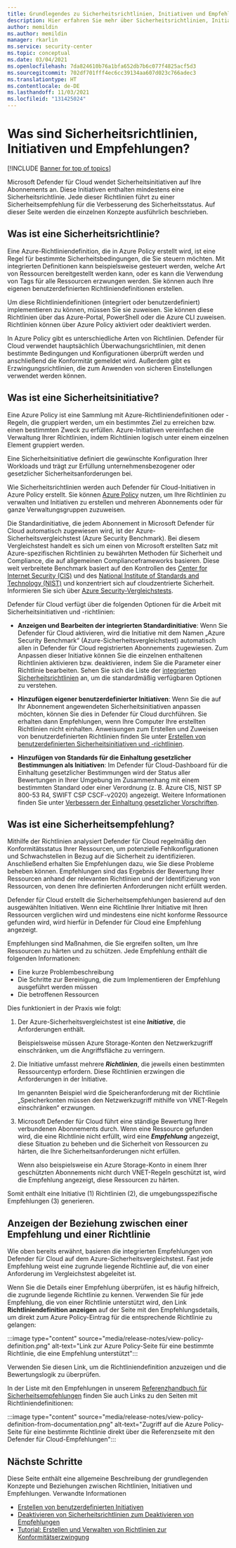 ```yaml
---
title: Grundlegendes zu Sicherheitsrichtlinien, Initiativen und Empfehlungen in Microsoft Defender für Cloud
description: Hier erfahren Sie mehr über Sicherheitsrichtlinien, Initiativen und Empfehlungen in Microsoft Defender für Cloud.
author: memildin
ms.author: memildin
manager: rkarlin
ms.service: security-center
ms.topic: conceptual
ms.date: 03/04/2021
ms.openlocfilehash: 7da824610b76a1bfa652db7b6c077f4825acf5d3
ms.sourcegitcommit: 702df701fff4ec6cc39134aa607d023c766adec3
ms.translationtype: HT
ms.contentlocale: de-DE
ms.lasthandoff: 11/03/2021
ms.locfileid: "131425024"
---
```

# <a name="what-are-security-policies-initiatives-and-recommendations"></a>Was sind Sicherheitsrichtlinien, Initiativen und Empfehlungen?

[!INCLUDE [Banner for top of topics](./includes/banner.md)]

Microsoft Defender für Cloud wendet Sicherheitsinitiativen auf Ihre Abonnements an. Diese Initiativen enthalten mindestens eine Sicherheitsrichtlinie. Jede dieser Richtlinien führt zu einer Sicherheitsempfehlung für die Verbesserung des Sicherheitsstatus. Auf dieser Seite werden die einzelnen Konzepte ausführlich beschrieben.


## <a name="what-is-a-security-policy"></a>Was ist eine Sicherheitsrichtlinie?

Eine Azure-Richtliniendefinition, die in Azure Policy erstellt wird, ist eine Regel für bestimmte Sicherheitsbedingungen, die Sie steuern möchten. Mit integrierten Definitionen kann beispielsweise gesteuert werden, welche Art von Ressourcen bereitgestellt werden kann, oder es kann die Verwendung von Tags für alle Ressourcen erzwungen werden. Sie können auch Ihre eigenen benutzerdefinierten Richtliniendefinitionen erstellen.

Um diese Richtliniendefinitionen (integriert oder benutzerdefiniert) implementieren zu können, müssen Sie sie zuweisen. Sie können diese Richtlinien über das Azure-Portal, PowerShell oder die Azure CLI zuweisen. Richtlinien können über Azure Policy aktiviert oder deaktiviert werden.

In Azure Policy gibt es unterschiedliche Arten von Richtlinien. Defender für Cloud verwendet hauptsächlich Überwachungsrichtlinien, mit denen bestimmte Bedingungen und Konfigurationen überprüft werden und anschließend die Konformität gemeldet wird. Außerdem gibt es Erzwingungsrichtlinien, die zum Anwenden von sicheren Einstellungen verwendet werden können.

## <a name="what-is-a-security-initiative"></a>Was ist eine Sicherheitsinitiative?

Eine Azure Policy ist eine Sammlung mit Azure-Richtliniendefinitionen oder -Regeln, die gruppiert werden, um ein bestimmtes Ziel zu erreichen bzw. einen bestimmten Zweck zu erfüllen. Azure-Initiativen vereinfachen die Verwaltung Ihrer Richtlinien, indem Richtlinien logisch unter einem einzelnen Element gruppiert werden.

Eine Sicherheitsinitiative definiert die gewünschte Konfiguration Ihrer Workloads und trägt zur Erfüllung unternehmensbezogener oder gesetzlicher Sicherheitsanforderungen bei.

Wie Sicherheitsrichtlinien werden auch Defender für Cloud-Initiativen in Azure Policy erstellt. Sie können [Azure Policy](../governance/policy/overview.md) nutzen, um Ihre Richtlinien zu verwalten und Initiativen zu erstellen und mehreren Abonnements oder für ganze Verwaltungsgruppen zuzuweisen.

Die Standardinitiative, die jedem Abonnement in Microsoft Defender für Cloud automatisch zugewiesen wird, ist der Azure-Sicherheitsvergleichstest (Azure Security Benchmark). Bei diesem Vergleichstest handelt es sich um einen von Microsoft erstellten Satz mit Azure-spezifischen Richtlinien zu bewährten Methoden für Sicherheit und Compliance, die auf allgemeinen Complianceframeworks basieren. Diese weit verbreitete Benchmark basiert auf den Kontrollen des [Center for Internet Security (CIS)](https://www.cisecurity.org/benchmark/azure/) und des [National Institute of Standards and Technology (NIST)](https://www.nist.gov/) und konzentriert sich auf cloudzentrierte Sicherheit. Informieren Sie sich über [Azure Security-Vergleichstests](/security/benchmark/azure/introduction).

Defender für Cloud verfügt über die folgenden Optionen für die Arbeit mit Sicherheitsinitiativen und -richtlinien:

- **Anzeigen und Bearbeiten der integrierten Standardinitiative**: Wenn Sie Defender für Cloud aktivieren, wird die Initiative mit dem Namen „Azure Security Benchmark“ (Azure-Sicherheitsvergleichstest) automatisch allen in Defender für Cloud registrierten Abonnements zugewiesen. Zum Anpassen dieser Initiative können Sie die einzelnen enthaltenen Richtlinien aktivieren bzw. deaktivieren, indem Sie die Parameter einer Richtlinie bearbeiten. Sehen Sie sich die Liste der [integrierten Sicherheitsrichtlinien](./policy-reference.md) an, um die standardmäßig verfügbaren Optionen zu verstehen.

- **Hinzufügen eigener benutzerdefinierter Initiativen**: Wenn Sie die auf Ihr Abonnement angewendeten Sicherheitsinitiativen anpassen möchten, können Sie dies in Defender für Cloud durchführen. Sie erhalten dann Empfehlungen, wenn Ihre Computer Ihre erstellten Richtlinien nicht einhalten. Anweisungen zum Erstellen und Zuweisen von benutzerdefinierten Richtlinien finden Sie unter [Erstellen von benutzerdefinierten Sicherheitsinitiativen und -richtlinien](custom-security-policies.md).

- **Hinzufügen von Standards für die Einhaltung gesetzlicher Bestimmungen als Initiativen**: Im Defender für Cloud-Dashboard für die Einhaltung gesetzlicher Bestimmungen wird der Status aller Bewertungen in Ihrer Umgebung im Zusammenhang mit einem bestimmten Standard oder einer Verordnung (z. B. Azure CIS, NIST SP 800-53 R4, SWIFT CSP CSCF-v2020) angezeigt. Weitere Informationen finden Sie unter [Verbessern der Einhaltung gesetzlicher Vorschriften](regulatory-compliance-dashboard.md).

## <a name="what-is-a-security-recommendation"></a>Was ist eine Sicherheitsempfehlung?

Mithilfe der Richtlinien analysiert Defender für Cloud regelmäßig den Konformitätsstatus Ihrer Ressourcen, um potenzielle Fehlkonfigurationen und Schwachstellen in Bezug auf die Sicherheit zu identifizieren. Anschließend erhalten Sie Empfehlungen dazu, wie Sie diese Probleme beheben können. Empfehlungen sind das Ergebnis der Bewertung Ihrer Ressourcen anhand der relevanten Richtlinien und der Identifizierung von Ressourcen, von denen Ihre definierten Anforderungen nicht erfüllt werden.

Defender für Cloud erstellt die Sicherheitsempfehlungen basierend auf den ausgewählten Initiativen. Wenn eine Richtlinie Ihrer Initiative mit Ihren Ressourcen verglichen wird und mindestens eine nicht konforme Ressource gefunden wird, wird hierfür in Defender für Cloud eine Empfehlung angezeigt.

Empfehlungen sind Maßnahmen, die Sie ergreifen sollten, um Ihre Ressourcen zu härten und zu schützen. Jede Empfehlung enthält die folgenden Informationen:

- Eine kurze Problembeschreibung
- Die Schritte zur Bereinigung, die zum Implementieren der Empfehlung ausgeführt werden müssen
- Die betroffenen Ressourcen

Dies funktioniert in der Praxis wie folgt:

1. Der Azure-Sicherheitsvergleichstest ist eine ***Initiative***, die Anforderungen enthält.

    Beispielsweise müssen Azure Storage-Konten den Netzwerkzugriff einschränken, um die Angriffsfläche zu verringern.

1. Die Initiative umfasst mehrere ***Richtlinien***, die jeweils einen bestimmten Ressourcentyp erfordern. Diese Richtlinien erzwingen die Anforderungen in der Initiative. 

    Im genannten Beispiel wird die Speicheranforderung mit der Richtlinie „Speicherkonten müssen den Netzwerkzugriff mithilfe von VNET-Regeln einschränken“ erzwungen.

1. Microsoft Defender für Cloud führt eine ständige Bewertung Ihrer verbundenen Abonnements durch. Wenn eine Ressource gefunden wird, die eine Richtlinie nicht erfüllt, wird eine ***Empfehlung*** angezeigt, diese Situation zu beheben und die Sicherheit von Ressourcen zu härten, die Ihre Sicherheitsanforderungen nicht erfüllen.

    Wenn also beispielsweise ein Azure Storage-Konto in einem Ihrer geschützten Abonnements nicht durch VNET-Regeln geschützt ist, wird die Empfehlung angezeigt, diese Ressourcen zu härten. 

Somit enthält eine Initiative (1) Richtlinien (2), die umgebungsspezifische Empfehlungen (3) generieren.

## <a name="viewing-the-relationship-between-a-recommendation-and-a-policy"></a>Anzeigen der Beziehung zwischen einer Empfehlung und einer Richtlinie

Wie oben bereits erwähnt, basieren die integrierten Empfehlungen von Defender für Cloud auf dem Azure-Sicherheitsvergleichstest. Fast jede Empfehlung weist eine zugrunde liegende Richtlinie auf, die von einer Anforderung im Vergleichstest abgeleitet ist.

Wenn Sie die Details einer Empfehlung überprüfen, ist es häufig hilfreich, die zugrunde liegende Richtlinie zu kennen. Verwenden Sie für jede Empfehlung, die von einer Richtlinie unterstützt wird, den Link **Richtliniendefinition anzeigen** auf der Seite mit den Empfehlungsdetails, um direkt zum Azure Policy-Eintrag für die entsprechende Richtlinie zu gelangen:

:::image type="content" source="media/release-notes/view-policy-definition.png" alt-text="Link zur Azure Policy-Seite für eine bestimmte Richtlinie, die eine Empfehlung unterstützt":::

Verwenden Sie diesen Link, um die Richtliniendefinition anzuzeigen und die Bewertungslogik zu überprüfen. 

In der Liste mit den Empfehlungen in unserem [Referenzhandbuch für Sicherheitsempfehlungen](recommendations-reference.md) finden Sie auch Links zu den Seiten mit Richtliniendefinitionen:

:::image type="content" source="media/release-notes/view-policy-definition-from-documentation.png" alt-text="Zugriff auf die Azure Policy-Seite für eine bestimmte Richtlinie direkt über die Referenzseite mit den Defender für Cloud-Empfehlungen":::


## <a name="next-steps"></a>Nächste Schritte

Diese Seite enthält eine allgemeine Beschreibung der grundlegenden Konzepte und Beziehungen zwischen Richtlinien, Initiativen und Empfehlungen. Verwandte Informationen

- [Erstellen von benutzerdefinierten Initiativen](custom-security-policies.md)
- [Deaktivieren von Sicherheitsrichtlinien zum Deaktivieren von Empfehlungen](tutorial-security-policy.md#disable-security-policies-and-disable-recommendations)
- [Tutorial: Erstellen und Verwalten von Richtlinien zur Konformitätserzwingung](../governance/policy/tutorials/create-and-manage.md)